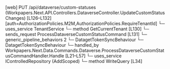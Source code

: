 [web] PUT /api/dataverse/custom-statuses  (Workpapers.Next.API.Controllers.DataverseController.UpdateCustomStatusChanges)  [L126–L132] [auth=AuthorizationPolicies.M2M,AuthorizationPolicies.RequireTenantId]
  └─ uses_service TenantService
    └─ method GetCurrentTenant [L130]
  └─ sends_request ProcessDataverseCustomStatusCommand [L131]
    └─ generic_pipeline_behaviors 2
      └─ DatagetTokenSyncBehaviour
      └─ DatagetTokenSyncBehaviour
    └─ handled_by Workpapers.Next.Data.Commands.Dataverse.ProcessDataverseCustomStatusCommandHandler.Handle [L21–L57]
      └─ uses_service IControlledRepository<BinderStatus> (AddScoped)
        └─ method WriteQuery [L34]

